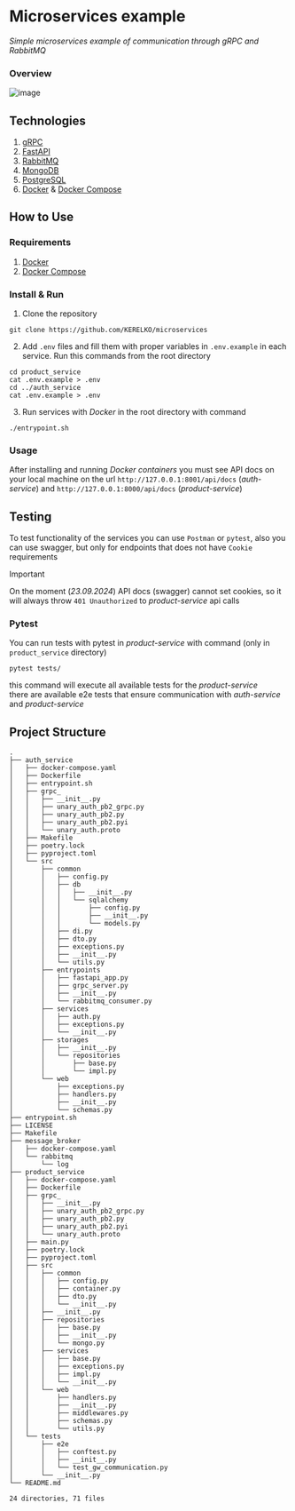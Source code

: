 # Microservices example

*Simple microservices example of communication through gRPC and RabbitMQ*

### Overview
![image](https://github.com/user-attachments/assets/f2c25a16-f6e9-499f-b62f-c13425db5eb3)

## Technologies
1. [gRPC](https://grpc.io/)
2. [FastAPI](https://fastapi.tiangolo.com/)
3. [RabbitMQ](https://www.rabbitmq.com/)
4. [MongoDB](https://www.mongodb.com/)
5. [PostgreSQL](https://www.postgresql.org/)
6. [Docker](https://www.docker.com/) & [Docker Compose](https://docs.docker.com/compose/)

## How to Use

### Requirements
1. [Docker](https://www.docker.com/)
2. [Docker Compose](https://docs.docker.com/compose/)

### Install & Run
1. Clone the repository
```
git clone https://github.com/KERELKO/microservices
```
2. Add `.env` files and fill them with proper variables in `.env.example` in each service. Run this commands from the root directory
```
cd product_service
cat .env.example > .env
cd ../auth_service
cat .env.example > .env
```
3. Run services with *Docker* in the root directory with command
```
./entrypoint.sh
```
### Usage
After installing and running *Docker containers* you must see API docs on your 
local machine on the url `http://127.0.0.1:8001/api/docs` (*auth-service*) and `http://127.0.0.1:8000/api/docs` (*product-service*)

## Testing
To test functionality of the services you can use `Postman` or `pytest`, also you can use swagger, but only for endpoints that does not have `Cookie` requirements
> [!IMPORTANT]
> On the moment (*23.09.2024*) API docs (swagger) cannot set cookies, so it will always throw `401 Unauthorized` to *product-service* api calls

### Pytest
You can run tests with pytest in *product-service* with command (only in `product_service` directory) 
```
pytest tests/
```
this command will execute all available tests for the *product-service*  
there are available e2e tests that ensure communication with *auth-service* and *product-service*
## Project Structure
```
.
├── auth_service
│   ├── docker-compose.yaml
│   ├── Dockerfile
│   ├── entrypoint.sh
│   ├── grpc_
│   │   ├── __init__.py
│   │   ├── unary_auth_pb2_grpc.py
│   │   ├── unary_auth_pb2.py
│   │   ├── unary_auth_pb2.pyi
│   │   └── unary_auth.proto
│   ├── Makefile
│   ├── poetry.lock
│   ├── pyproject.toml
│   └── src
│       ├── common
│       │   ├── config.py
│       │   ├── db
│       │   │   ├── __init__.py
│       │   │   └── sqlalchemy
│       │   │       ├── config.py
│       │   │       ├── __init__.py
│       │   │       └── models.py
│       │   ├── di.py
│       │   ├── dto.py
│       │   ├── exceptions.py
│       │   ├── __init__.py
│       │   └── utils.py
│       ├── entrypoints
│       │   ├── fastapi_app.py
│       │   ├── grpc_server.py
│       │   ├── __init__.py
│       │   └── rabbitmq_consumer.py
│       ├── services
│       │   ├── auth.py
│       │   ├── exceptions.py
│       │   └── __init__.py
│       ├── storages
│       │   ├── __init__.py
│       │   └── repositories
│       │       ├── base.py
│       │       └── impl.py
│       └── web
│           ├── exceptions.py
│           ├── handlers.py
│           ├── __init__.py
│           └── schemas.py
├── entrypoint.sh
├── LICENSE
├── Makefile
├── message_broker
│   ├── docker-compose.yaml
│   └── rabbitmq
│       └── log
├── product_service
│   ├── docker-compose.yaml
│   ├── Dockerfile
│   ├── grpc_
│   │   ├── __init__.py
│   │   ├── unary_auth_pb2_grpc.py
│   │   ├── unary_auth_pb2.py
│   │   ├── unary_auth_pb2.pyi
│   │   └── unary_auth.proto
│   ├── main.py
│   ├── poetry.lock
│   ├── pyproject.toml
│   ├── src
│   │   ├── common
│   │   │   ├── config.py
│   │   │   ├── container.py
│   │   │   ├── dto.py
│   │   │   └── __init__.py
│   │   ├── __init__.py
│   │   ├── repositories
│   │   │   ├── base.py
│   │   │   ├── __init__.py
│   │   │   └── mongo.py
│   │   ├── services
│   │   │   ├── base.py
│   │   │   ├── exceptions.py
│   │   │   ├── impl.py
│   │   │   └── __init__.py
│   │   └── web
│   │       ├── handlers.py
│   │       ├── __init__.py
│   │       ├── middlewares.py
│   │       ├── schemas.py
│   │       └── utils.py
│   └── tests
│       ├── e2e
│       │   ├── conftest.py
│       │   ├── __init__.py
│       │   └── test_gw_communication.py
│       └── __init__.py
└── README.md

24 directories, 71 files
```
